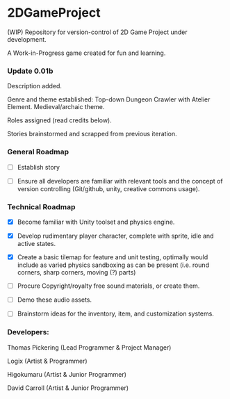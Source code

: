 2DGameProject
=====

(WIP) Repository for version-control of 2D Game Project under development.

A Work-in-Progress game created for fun and learning.

### Update 0.01b

Description added.

Genre and theme established: Top-down Dungeon Crawler with Atelier Element. Medieval/archaic theme.

Roles assigned (read credits below).

Stories brainstormed and scrapped from previous iteration.

### General Roadmap

* [ ] Establish story    

* [ ] Ensure all developers are familiar with relevant tools and the concept of version controlling (Git/github, unity, creative commons usage).


### Technical Roadmap 


* [x] Become familiar with Unity toolset and physics engine.

* [x] Develop rudimentary player character, complete with sprite, idle and active states.

* [x] Create a basic tilemap for feature and unit testing, optimally would include as varied physics sandboxing as can be present (i.e. round corners, sharp corners, moving (?) parts)

* [ ] Procure Copyright/royalty free sound materials, or create them.

* [ ] Demo these audio assets.

* [ ] Brainstorm ideas for the inventory, item, and customization systems.


### Developers:

Thomas Pickering (Lead Programmer & Project Manager)

Logix (Artist & Programmer)

Higokumaru (Artist & Junior Programmer)

David Carroll (Artist & Junior Programmer)


